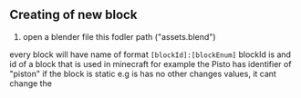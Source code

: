 ## Creating of new block
1) open a blender file this fodler path ("assets.blend")

every block will have name of format
`[blockId]:[blockEnum]`
blockId is and id of a block that is used in minecraft for example the Pisto has identifier of "piston"
if the block is static e.g is has no other changes values, it cant change the 
